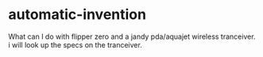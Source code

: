 # automatic-invention
What can I do with flipper zero and a jandy pda/aquajet wireless tranceiver. i
will look up the specs on the tranceiver. 

